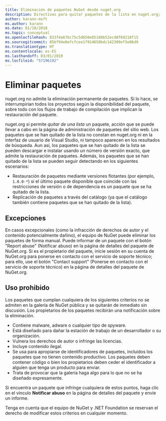 ```yaml
---
title: Eliminación de paquetes NuGet desde nuget.org
description: Directivas para quitar paquetes de la lista en nuget.org; la eliminación permanente no se admite, excepto cuando los paquetes infringen otras directivas.
author: karann-msft
ms.author: karann
ms.date: 01/18/2018
ms.topic: conceptual
ms.openlocfilehash: 833f4a67bc75c5d650e85180b52ecd8f69218f15
ms.sourcegitcommit: 85bf94e0efcfcee1f914650bdc142309ef3e06d9
ms.translationtype: HT
ms.contentlocale: es-ES
ms.lasthandoff: 03/01/2019
ms.locfileid: "57196192"
---
```

# <a name="deleting-packages"></a>Eliminar paquetes

nuget.org no admite la eliminación permanente de paquetes. Si lo hace, se interrumpirían todos los proyectos según la disponibilidad del paquete, sobre todo con los flujos de trabajo de compilación que implican la restauración del paquete.

nuget.org sí permite *quitar de una lista* un paquete, acción que se puede llevar a cabo en la página de administración de paquetes del sitio web. Los paquetes que se han quitado de la lista no constan en nuget.org ni en la interfaz de usuario de Visual Studio, ni tampoco aparecen en los resultados de búsqueda. Aun así, los paquetes que se han quitado de la lista se pueden descargar e instalar usando un número de versión exacto, que admite la restauración de paquetes. Además, los paquetes que se han quitado de la lista se pueden seguir detectando en los siguientes escenarios:

- Restauración de paquetes mediante versiones flotantes (por ejemplo, `1.0.0-*`) si el último paquete disponible que coincide con las restricciones de versión o de dependencia es un paquete que se ha quitado de la lista.
- Replicación de paquetes a través del catálogo (ya que el catálogo también contiene paquetes que se han quitado de la lista).

## <a name="exceptions"></a>Excepciones

En casos excepcionales (como la infracción de derechos de autor y el contenido potencialmente dañino), el equipo de NuGet puede eliminar los paquetes de forma manual. Puede informar de un paquete con el botón "Report abuse" (Notificar abuso) en la página de detalles del paquete de NuGet.org. Si es el propietario del paquete, inicie sesión en su cuenta de NuGet.org para ponerse en contacto con el servicio de soporte técnico; para ello, use el botón "Contact support" (Ponerse en contacto con el servicio de soporte técnico) en la página de detalles del paquete de NuGet.org.

## <a name="prohibited-use"></a>Uso prohibido

Los paquetes que cumplan cualquiera de los siguientes criterios no se admiten en la galería de NuGet pública y se quitarán de inmediato sin discusión. Los propietarios de los paquetes recibirán una notificación sobre la eliminación.

- Contiene malware, adware o cualquier tipo de spyware.
- Está diseñado para dañar la estación de trabajo de un desarrollador o su organización.
- Vulnera los derechos de autor o infringe las licencias.
- Incluye contenido ilegal.
- Se usa para apropiarse de identificadores de paquetes, incluidos los paquetes que no tienen contenido productivo. Los paquetes deben contener código o bien los propietarios deben ceder el identificador a alguien que tenga un producto para enviar.
- Trata de provocar que la galería haga algo para lo que no se ha diseñado expresamente.

Si encuentra un paquete que infringe cualquiera de estos puntos, haga clic en el vínculo **Notificar abuso** en la página de detalles del paquete y envíe un informe.

Tenga en cuenta que el equipo de NuGet y .NET Foundation se reservan el derecho de modificar estos criterios en cualquier momento.
